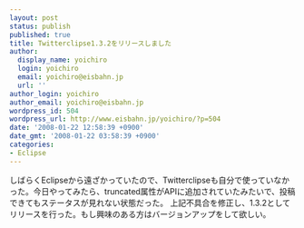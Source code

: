```yaml
---
layout: post
status: publish
published: true
title: Twitterclipse1.3.2をリリースしました
author:
  display_name: yoichiro
  login: yoichiro
  email: yoichiro@eisbahn.jp
  url: ''
author_login: yoichiro
author_email: yoichiro@eisbahn.jp
wordpress_id: 504
wordpress_url: http://www.eisbahn.jp/yoichiro/?p=504
date: '2008-01-22 12:58:39 +0900'
date_gmt: '2008-01-22 03:58:39 +0900'
categories:
- Eclipse
---
```


しばらくEclipseから遠ざかっていたので、Twitterclipseも自分で使っていなかった。今日やってみたら、truncated属性がAPIに追加されていたみたいで、投稿できてもステータスが見れない状態だった。
上記不具合を修正し、1.3.2としてリリースを行った。もし興味のある方はバージョンアップをして欲しい。
